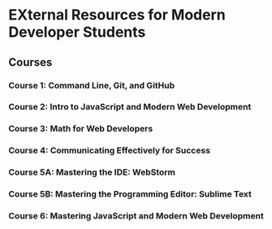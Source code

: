 # EXternal Resources for Modern Developer Students

## Courses 

### Course 1: Command Line, Git, and GitHub
### Course 2: Intro to JavaScript and Modern Web Development
### Course 3: Math for Web Developers
### Course 4: Communicating Effectively for Success
### Course 5A: Mastering the IDE: WebStorm
### Course 5B: Mastering the Programming Editor: Sublime Text
### Course 6: Mastering JavaScript and Modern Web Development

